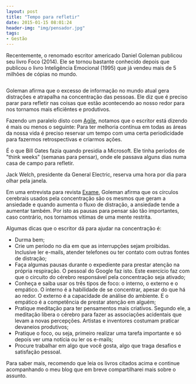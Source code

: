 ```yaml
---
layout: post
title: "Tempo para refletir" 
date: 2015-01-15 08:01:24 
header-img: "img/pensador.jpg" 
tags: 
- Gestão
---
```

Recentemente, o renomado escritor americado Daniel Goleman publicou seu livro Foco (2014). Ele se tornou bastante conhecido depois que publicou o livro Inteligência Emocional (1995) que já vendeu mais de 5 milhões de cópias no mundo.

<a href="#">
    <img class="img-responsive" src="{{ site.baseurl }}/img/daniel-goleman.jpg" alt="">
</a>

Goleman afirma que o excesso de informação no mundo atual gera distrações e atrapalha na concentração das pessoas. Ele diz que é preciso parar para refletir nas coisas que estão acontecendo ao nosso redor para nos tornamos mais eficiêntes e produtivos. 

Fazendo um paralelo disto com <a href="http://www.casadocodigo.com.br/products/livro-agile">Agile</a>, notamos que o escritor está dizendo é mais ou menos o seguinte: Para ter melhoria contínua em todas as áreas da nossa vida é preciso reservar um tempo com uma certa periodicidade para fazermos retrospectivas e criarmos ações. 

É o que Bill Gates fazia quando presidia a Microsoft. Ele tinha períodos  de "think weeks" (semanas para pensar), onde ele passava alguns dias numa casa de campo para refletir. 

Jack Welch, presidente da General Electric, reserva uma hora por dia para olhar pela janela.

Em uma entrevista para revista <a href="http://exame.abril.com.br/">Exame</a>, Goleman afirma que os círculos cerebrais usados pela concentração são os mesmos que geram a ansiedade e quando aumenta o fluxo de distração, a ansiedade tende a aumentar também. Por isto as pausas para pensar são tão importantes, caso contrário, nos tornamos vítimas de uma mente restrita.

Algumas dicas que o escritor dá para ajudar na concentração é: 

* Durma bem;
* Crie um período no dia em que as interrupções sejam proibidas. Inclusive ler e-mails, atender telefones ou ter contato com outras fontes de distração;
* Faça algumas pausas durante o expediente para prestar atenção na própria respiração. O pessoal do Google faz isto. Este exercício faz com que o circuito do cérebro responsável pela concentração seja ativado;
* Conheça e saiba usar os três tipos de foco: o interno, o externo e o empático. O interno é a habilidade de se concentrar, apesar do que há ao redor. O externo é a capacidade de análise do ambiente. E o empático é a competência de prestar atenção em alguém;
* Pratique meditação para ter pensamentos mais criativos. Segundo ele, a meditação libera o cérebro para fazer as associações acidentais que levam a novas percepções. Artistas e inventores costumam praticar devaneios produtivos;
* Pratique o foco, ou seja, primeiro realizar uma tarefa importante e só depois ver uma notícia ou ler os e-mails;
* Procure trabalhar em algo que você gosta, algo que traga desafios e satisfação pessoal.

Para saber mais, recomendo que leia os livros citados acima e continue acompanhando o meu blog que em breve compartilharei mais sobre o assunto.

<a href="#">
    <img class="img-responsive" src="{{ site.baseurl }}/img/livro-foco.jpg" alt="">
</a>
